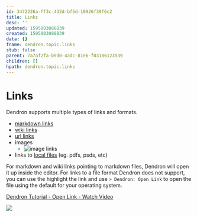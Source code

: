 ```yaml
---
id: 3472226a-ff3c-432d-bf5d-10926f39f6c2
title: Links
desc: ''
updated: 1595003088839
created: 1595003088839
data: {}
fname: dendron.topic.links
stub: false
parent: 7a7af2fa-b9d0-4adc-81e6-f03186123539
children: []
hpath: dendron.topic.links
---
```

# Links

Dendron supports multiple types of links and formats. 

- [markdown links](./dendron.md)
- [wiki links](b0fe6ef7-1553-4280-bc45-a71824c2ce36)
- [url links](https://github.com/orgs/dendronhq/projects/1)
- images
    - ![image links](https://foundation-prod-assetspublic53c57cce-8cpvgjldwysl.s3-us-west-2.amazonaws.com/assets/logo-256.png)
- links to [local files](assets/think.pdf) (eg. pdfs, psds, etc)

For markdown and wiki links pointing to markdown files, Dendron will open it up inside the editor. For links to a file format Dendron does not support, you can use the highlight the link and use `> Dendron: Open Link` to open the file using the default for your operating system. 


<a href="https://www.loom.com/share/01250485e20a4cdca2a053dd6047ac68"> <p>Dendron Tutorial - Open Link - Watch Video</p> <img src="https://cdn.loom.com/sessions/thumbnails/01250485e20a4cdca2a053dd6047ac68-with-play.gif"> </a>
